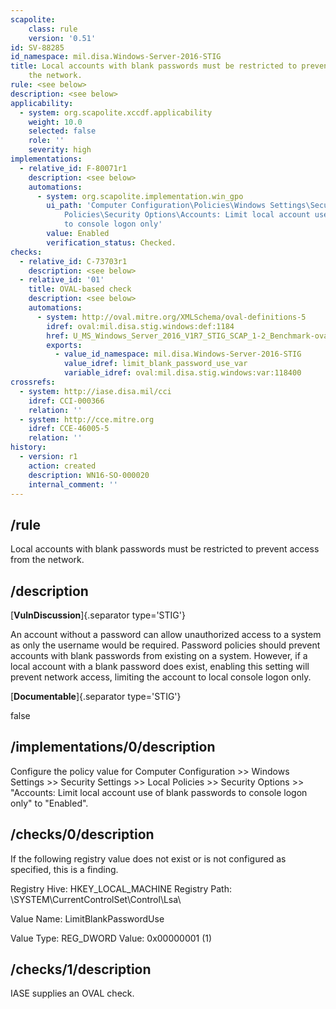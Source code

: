 ```yaml
---
scapolite:
    class: rule
    version: '0.51'
id: SV-88285
id_namespace: mil.disa.Windows-Server-2016-STIG
title: Local accounts with blank passwords must be restricted to prevent access from
    the network.
rule: <see below>
description: <see below>
applicability:
  - system: org.scapolite.xccdf.applicability
    weight: 10.0
    selected: false
    role: ''
    severity: high
implementations:
  - relative_id: F-80071r1
    description: <see below>
    automations:
      - system: org.scapolite.implementation.win_gpo
        ui_path: 'Computer Configuration\Policies\Windows Settings\Security Settings\Local
            Policies\Security Options\Accounts: Limit local account use of blank passwords
            to console logon only'
        value: Enabled
        verification_status: Checked.
checks:
  - relative_id: C-73703r1
    description: <see below>
  - relative_id: '01'
    title: OVAL-based check
    description: <see below>
    automations:
      - system: http://oval.mitre.org/XMLSchema/oval-definitions-5
        idref: oval:mil.disa.stig.windows:def:1184
        href: U_MS_Windows_Server_2016_V1R7_STIG_SCAP_1-2_Benchmark-oval.xml
        exports:
          - value_id_namespace: mil.disa.Windows-Server-2016-STIG
            value_idref: limit_blank_password_use_var
            variable_idref: oval:mil.disa.stig.windows:var:118400
crossrefs:
  - system: http://iase.disa.mil/cci
    idref: CCI-000366
    relation: ''
  - system: http://cce.mitre.org
    idref: CCE-46005-5
    relation: ''
history:
  - version: r1
    action: created
    description: WN16-SO-000020
    internal_comment: ''
---
```



## /rule

Local accounts with blank passwords must be restricted to prevent access from the network.

## /description

[**VulnDiscussion**]{.separator type='STIG'}

An account without a password can allow unauthorized access to a system as only the username would be required. Password policies should prevent accounts with blank passwords from existing on a system. However, if a local account with a blank password does exist, enabling this setting will prevent network access, limiting the account to local console logon only.

[**Documentable**]{.separator type='STIG'}

false

## /implementations/0/description

Configure the policy value for Computer Configuration >> Windows Settings >> Security Settings >> Local Policies >> Security Options >> "Accounts: Limit local account use of blank passwords to console logon only" to "Enabled".

## /checks/0/description

If the following registry value does not exist or is not configured as specified, this is a finding.

Registry Hive: HKEY_LOCAL_MACHINE
Registry Path: \SYSTEM\CurrentControlSet\Control\Lsa\

Value Name: LimitBlankPasswordUse

Value Type: REG_DWORD
Value: 0x00000001 (1)

## /checks/1/description

IASE supplies an OVAL check.
